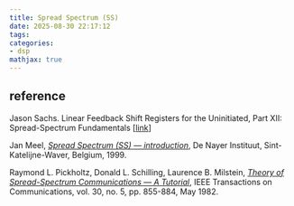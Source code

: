 ```yaml
---
title: Spread Spectrum (SS)
date: 2025-08-30 22:17:12
tags:
categories:
- dsp
mathjax: true
---
```




## reference

Jason Sachs. Linear Feedback Shift Registers for the Uninitiated, Part XII: Spread-Spectrum Fundamentals [[link](https://www.embeddedrelated.com/showarticle/1124.php)]

Jan Meel, [*Spread Spectrum (SS) — introduction*](http://www.sss-mag.com/pdf/Ss_jme_denayer_intro_print.pdf), De Nayer Instituut, Sint-Katelijne-Waver, Belgium, 1999.

Raymond L. Pickholtz, Donald L. Schilling, Laurence B. Milstein, [*Theory of Spread-Spectrum Communications — A Tutorial*](http://citeseerx.ist.psu.edu/viewdoc/summary?doi=10.1.1.114.208&rank=1), IEEE Transactions on Communications, vol. 30, no. 5, pp. 855-884, May 1982.
